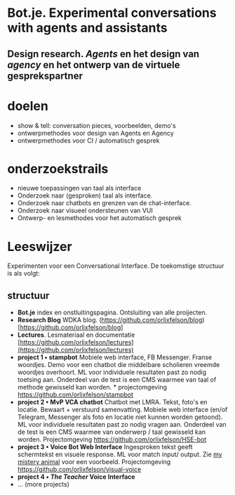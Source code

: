 # Bot.je. Experimental conversations with agents and assistants

## Design research. _Agents_ en het design van _agency_ en het ontwerp van de virtuele gesprekspartner 

# doelen
- show & tell: conversation pieces, voorbeelden, demo's
- ontwerpmethodes voor design van Agents en Agency
- ontwerpmethodes voor CI / automatisch gesprek

# onderzoekstrails

- nieuwe toepassingen van taal als interface
- Onderzoek naar (gesproken) taal als interface. 
- Onderzoek naar chatbots en grenzen van de chat-interface.
- Onderzoek naar visueel ondersteunen van VUI
- Ontwerp- en lesmethodes voor het automatisch gesprek

# Leeswijzer
Experimenten voor een Conversational Interface. De toekomstige structuur is als volgt:

## structuur
- **Bot.je** index en onstluitingspagina. Ontsluiting van alle proijecten.
- **Research Blog** WDKA blog. (https://github.com/orlixfelson/blog)[https://github.com/orlixfelson/blog]
- **Lectures**. Lesmateriaal en documentatie [https://github.com/orlixfelson/lectures](https://github.com/orlixfelson/lectures)
- **project 1 • stampbot** Mobiele web interface, FB Messenger. Franse woordjes. Demo voor een chatbot die middelbare scholieren vreemde woordjes overhoort. ML voor individuele resultaten past zo nodig toetsing aan. Onderdeel van de test is een CMS waarmee van taal of methode gewisseld kan worden. * projectomgeving https://github.com/orlixfelson/stampbot
- **project 2 • MvP VCA chatbot** Chatbot met LMRA. Tekst, foto's en locatie. Bewaart + verstuurd samenvatting. Mobiele web interface (en/of Telegram, Messenger als foto en locatie niet kunnen worden getoond). ML voor individuele resultaten past zo nodig vragen aan. Onderdeel van de test is een CMS waarmee van onderwerp / taal gewisseld kan worden. Projectomgeving https://github.com/orlixfelson/HSE-bot
- **project 3 • Voice Bot Web Interface** Ingesproken tekst geeft schermtekst en visuele response. ML voor match input/ output. Zie [my mistery animal](https://mysteryanimal.withgoogle.com) voor een voorbeeld. Projectomgeving https://github.com/orlixfelson/visual-voice
- **project 4 • *The Teacher* Voice Interface**  
- ... (more projects)











